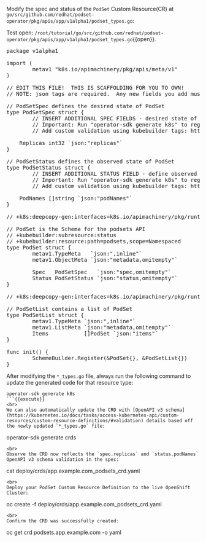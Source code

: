 Modify the spec and status of the `PodSet` Custom Resource(CR) at `go/src/github.com/redhat/podset-operator/pkg/apis/app/v1alpha1/podset_types.go`:

Test open: `/root/tutorial/go/src/github.com/redhat/podset-operator/pkg/apis/app/v1alpha1/podset_types.go`{{open}}.

<pre class="file" data-filename="/root/tutorial/go/src/github.com/redhat/podset-operator/pkg/apis/app/v1alpha1/podset_types.go" data-target="replace">
package v1alpha1

import (
        metav1 "k8s.io/apimachinery/pkg/apis/meta/v1"
)

// EDIT THIS FILE!  THIS IS SCAFFOLDING FOR YOU TO OWN!
// NOTE: json tags are required.  Any new fields you add must have json tags for the fields to be serialized.

// PodSetSpec defines the desired state of PodSet
type PodSetSpec struct {
        // INSERT ADDITIONAL SPEC FIELDS - desired state of cluster
        // Important: Run "operator-sdk generate k8s" to regenerate code after modifying this file
        // Add custom validation using kubebuilder tags: https://book-v1.book.kubebuilder.io/beyond_basics/generating_crd.html
        
	Replicas int32 `json:"replicas"`
}

// PodSetStatus defines the observed state of PodSet
type PodSetStatus struct {
        // INSERT ADDITIONAL STATUS FIELD - define observed state of cluster
        // Important: Run "operator-sdk generate k8s" to regenerate code after modifying this file
        // Add custom validation using kubebuilder tags: https://book-v1.book.kubebuilder.io/beyond_basics/generating_crd.html
        
	PodNames []string `json:"podNames"`
}

// +k8s:deepcopy-gen:interfaces=k8s.io/apimachinery/pkg/runtime.Object

// PodSet is the Schema for the podsets API
// +kubebuilder:subresource:status
// +kubebuilder:resource:path=podsets,scope=Namespaced
type PodSet struct {
        metav1.TypeMeta   `json:",inline"`
        metav1.ObjectMeta `json:"metadata,omitempty"`

        Spec   PodSetSpec   `json:"spec,omitempty"`
        Status PodSetStatus `json:"status,omitempty"`
}

// +k8s:deepcopy-gen:interfaces=k8s.io/apimachinery/pkg/runtime.Object

// PodSetList contains a list of PodSet
type PodSetList struct {
        metav1.TypeMeta `json:",inline"`
        metav1.ListMeta `json:"metadata,omitempty"`
        Items           []PodSet `json:"items"`
}

func init() {
        SchemeBuilder.Register(&PodSet{}, &PodSetList{})
}
</pre>

After modifying the `*_types.go` file, always run the following command to update the generated code for that resource type:

```
operator-sdk generate k8s
```{{execute}}
<br>
We can also automatically update the CRD with [OpenAPI v3 schema](https://kubernetes.io/docs/tasks/access-kubernetes-api/custom-resources/custom-resource-definitions/#validation) details based off the newly updated `*_types.go` file:

```
operator-sdk generate crds
```{{execute}}
<br>
Observe the CRD now reflects the `spec.replicas` and `status.podNames` OpenAPI v3 schema validation in the spec:

```
cat deploy/crds/app.example.com_podsets_crd.yaml
```{{execute}}
<br>
Deploy your PodSet Custom Resource Definition to the live OpenShift Cluster:

```
oc create -f deploy/crds/app.example.com_podsets_crd.yaml
```{{execute}}
<br>
Confirm the CRD was successfully created:

```
oc get crd podsets.app.example.com -o yaml
```{{execute}}
